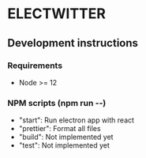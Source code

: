 # ELECTWITTER 

## Development instructions

### Requirements
 - Node >= 12

### NPM scripts (npm run --)
 - "start": Run electron app with react
 - "prettier": Format all files
 - "build": Not implemented yet
 - "test": Not implemented yet
